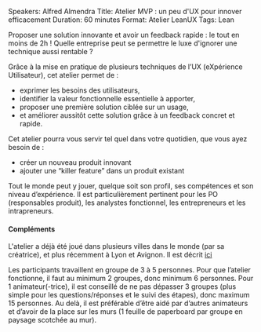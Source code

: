 Speakers: Alfred Almendra
Title: Atelier MVP : un peu d'UX pour innover efficacement
Duration: 60 minutes
Format: Atelier LeanUX
Tags: Lean

Proposer une solution innovante et avoir un feedback rapide : le tout en moins de 2h !
Quelle entreprise peut se permettre le luxe d'ignorer une technique aussi rentable ?

Grâce à la mise en pratique de plusieurs techniques de l’UX (eXpérience Utilisateur), cet atelier permet de :

- exprimer les besoins des utilisateurs,
- identifier la valeur fonctionnelle essentielle à apporter,
- proposer une première solution ciblée sur un usage,
- et améliorer aussitôt cette solution grâce à un feedback concret et rapide.

Cet atelier pourra vous servir tel quel dans votre quotidien, que vous ayez besoin de :

- créer un nouveau produit innovant
- ajouter une “killer feature” dans un produit existant

Tout le monde peut y jouer, quelque soit son profil, ses compétences et son niveau d’expérience.
Il est particulièrement pertinent pour les PO (responsables produit), les analystes fonctionnel, les entrepreneurs et les intrapreneurs.

#### Compléments

L'atelier a déjà été joué dans plusieurs villes dans le monde (par sa créatrice), et plus récemment à Lyon et Avignon.
Il est décrit [ici][]

Les participants travaillent en groupe de 3 à 5 personnes.
Pour que l’atelier fonctionne, il faut au minimum 2 groupes, donc minimum 6 personnes.
Pour 1 animateur(-trice), il est conseillé de ne pas dépasser 3 groupes (plus simple pour les questions/réponses et le suivi des étapes), donc maximum 15 personnes.
Au delà, il est préférable d’être aidé par d’autres animateurs et d’avoir de la place sur les murs (1 feuille de paperboard par groupe en paysage scotchée au mur).

[ici]: http://lyon.clubagilerhonealpes.org/saison-2012-2013/atelier/atelier-creer-unbuilding-an-mvp-that-works-for-users
